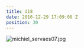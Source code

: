 ```yaml
---
title: d18
date: 2016-12-29 17:09:00 Z
position: 30
---
```


![michiel_servaes07.jpg](/uploads/michiel_servaes07.jpg)